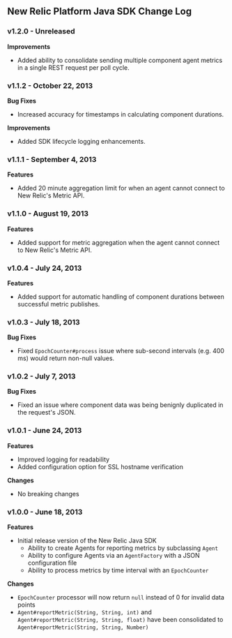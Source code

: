 ## New Relic Platform Java SDK Change Log ##

### v1.2.0 - Unreleased ###

**Improvements**

* Added ability to consolidate sending multiple component agent metrics in a single REST request per poll cycle.

### v1.1.2 - October 22, 2013 ###

**Bug Fixes**

* Increased accuracy for timestamps in calculating component durations.

**Improvements**

* Added SDK lifecycle logging enhancements.

### v1.1.1 - September 4, 2013 ###

**Features**

* Added 20 minute aggregation limit for when an agent cannot connect to New Relic's Metric API.

### v1.1.0 - August 19, 2013 ###

**Features**

* Added support for metric aggregation when the agent cannot connect to New Relic's Metric API.

### v1.0.4 - July 24, 2013 ###

**Features**

* Added support for automatic handling of component durations between successful metric publishes.

### v1.0.3 - July 18, 2013 ###

**Bug Fixes**

* Fixed `EpochCounter#process` issue where sub-second intervals (e.g. 400 ms) would return non-null values.

### v1.0.2 - July 7, 2013 ###

**Bug Fixes**

* Fixed an issue where component data was being benignly duplicated in the request's JSON.

### v1.0.1 - June 24, 2013 ###

**Features**

* Improved logging for readability
* Added configuration option for SSL hostname verification
  
**Changes**

* No breaking changes

### v1.0.0 - June 18, 2013 ###

**Features**

* Initial release version of the New Relic Java SDK
  * Ability to create Agents for reporting metrics by subclassing `Agent`
  * Ability to configure Agents via an `AgentFactory` with a JSON configuration file
  * Ability to process metrics by time interval with an `EpochCounter`
  
**Changes**

* `EpochCounter` processor will now return `null` instead of 0 for invalid data points
* `Agent#reportMetric(String, String, int)` and `Agent#reportMetric(String, String, float)` have been consolidated to `Agent#reportMetric(String, String, Number)`